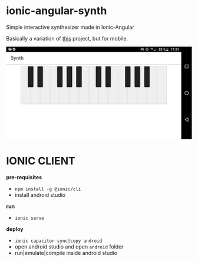 # ionic-angular-synth
Simple interactive synthesizer made in Ionic-Angular

Basically a variation of [this](https://github.com/postcode-x/webapp-synth/) project, but for mobile.

![alt text](https://github.com/postcode-x/ionic-angular-synth/blob/master/screenshot.png)

# IONIC CLIENT

**pre-requisites**

- `npm install -g @ionic/cli`
- install android studio

**run**

- `ionic serve`

**deploy**

- `ionic capacitor sync|copy android`
- open android studio and open `android` folder
- run|emulate|compile inside android studio

